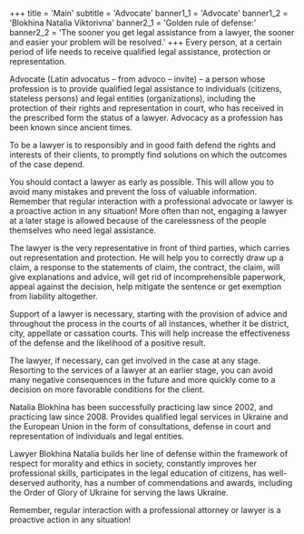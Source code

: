 +++
title = 'Main'
subtitle = 'Advocate'
banner1_1 = 'Advocate'
banner1_2 = 'Blokhina Natalia Viktorivna'
banner2_1 = 'Golden rule of defense:'
banner2_2 = 'The sooner you get legal assistance from a lawyer, the sooner and easier your problem will be resolved.'
+++
Every person, at a certain period of life needs to receive qualified legal assistance, protection or representation.

Advocate (Latin advocatus – from advoco – invite) – a person whose profession is to provide qualified legal assistance to individuals (citizens, stateless persons) and legal entities (organizations), including the protection of their rights and representation in court, who has received in the prescribed form the status of a lawyer. Advocacy as a profession has been known since ancient times.

To be a lawyer is to responsibly and in good faith defend the rights and interests of their clients, to promptly find solutions on which the outcomes of the case depend.

You should contact a lawyer as early as possible. This will allow you to avoid many mistakes and prevent the loss of valuable information. Remember that regular interaction with a professional advocate or lawyer is a proactive action in any situation! More often than not, engaging a lawyer at a later stage is allowed because of the carelessness of the people themselves who need legal assistance.

The lawyer is the very representative in front of third parties, which carries out representation and protection. He will help you to correctly draw up a claim, a response to the statements of claim, the contract, the claim, will give explanations and advice, will get rid of incomprehensible paperwork, appeal against the decision, help mitigate the sentence or get exemption from liability altogether.

Support of a lawyer is necessary, starting with the provision of advice and throughout the process in the courts of all instances, whether it be district, city, appellate or cassation courts. This will help increase the effectiveness of the defense and the likelihood of a positive result.

The lawyer, if necessary, can get involved in the case at any stage. Resorting to the services of a lawyer at an earlier stage, you can avoid many negative consequences in the future and more quickly come to a decision on more favorable conditions for the client.

Natalia Blokhina has been successfully practicing law since 2002, and practicing law since 2008. Provides qualified legal services in Ukraine and the European Union in the form of consultations, defense in court and representation of individuals and legal entities.

Lawyer Blokhina Natalia builds her line of defense within the framework of respect for morality and ethics in society, constantly improves her professional skills, participates in the legal education of citizens, has well-deserved authority, has a number of commendations and awards, including the Order of Glory of Ukraine for serving the laws Ukraine.

Remember, regular interaction with a professional attorney or lawyer is a proactive action in any situation!